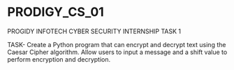 # PRODIGY_CS_01
PROGIDY INFOTECH CYBER SECURITY INTERNSHIP TASK 1

TASK-
Create a Python program that can encrypt and decrypt text using the Caesar Cipher algorithm. Allow users to input a message and a shift value to perform encryption and decryption.
